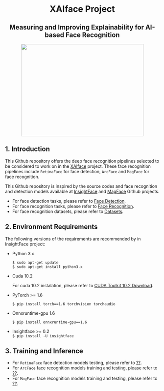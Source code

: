   <h1 align="center"> XAIface Project </h1>

<h2 align="center"> 
 Measuring and Improving Explainability for AI-based Face Recognition 
</h2>

<p align="center">
<img src="https://user-images.githubusercontent.com/95922984/145866931-26f50ad1-ce10-467e-85d5-8983de00300d.png" width="400" height="300">
</p>

## 1. Introduction
This Github repository offers the deep face recognition pipelines selected to be considered to work on in the [XAIface](https://www.linkedin.com/in/chistera-xaiface-6a3478219/?originalSubdomain=fr) project. These face recognition pipelines include `RetinaFace`  for face detection, `ArcFace`  and `MagFace` for face recognition.

This Github repository is inspired by the source codes and face recognition and detection models available at [InsightFace](https://github.com/deepinsight/insightface) and [MagFace](https://github.com/IrvingMeng/MagFace) Github projects.

- For face detection tasks, please refer to [Face Detection](https://github.com/Naima-Bou/XAIface_Face_Recognition_Pipelines/tree/main/Face_Detection).
- For face recognition tasks, please refer to [Face Recognition](https://github.com/Naima-Bou/XAIface_Face_Recognition_Pipelines/tree/main/Face_Recognition).
- For face recognition datasets, please refer to [Datasets](https://github.com/Naima-Bou/XAIface_Face_Recognition_Pipelines/tree/main/Datasets).


## 2. Environment Requirements

The following versions of the requirements are recommended by in InsightFace project:

- Python 3.x

     `$ sudo apt-get update` \
     `$ sudo apt-get install python3.x`
     
- Cuda 10.2 

  For cuda 10.2 instalation, please refer to [CUDA Toolkit 10.2 Download](https://developer.nvidia.com/cuda-10.2-download-archive). 
- PyTorch >= 1.6

     `$ pip install torch==1.6 torchvision torchaudio`

- Onnxruntime-gpu 1.6 
 
     `$ pip install onnxruntime-gpu==1.6`

- Insightface >= 0.2  
     `$ pip install -U insightface`
     

## 3. Training and Inference 
- For `RetinaFace` face detection models testing, please refer to [??](https://developer.nvidia.com/cuda-10.2-download-archive). 
- For `ArcFace` face recognition models training and testing, please refer to [??](https://developer.nvidia.com/cuda-10.2-download-archive). 
- For `MagFace` face recognition models training and testing, please refer to [??](https://developer.nvidia.com/cuda-10.2-download-archive). 
